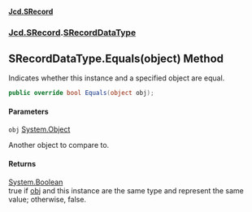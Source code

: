 #### [Jcd.SRecord](index.md 'index')
### [Jcd.SRecord](Jcd.SRecord.md 'Jcd.SRecord').[SRecordDataType](Jcd.SRecord.SRecordDataType.md 'Jcd.SRecord.SRecordDataType')

## SRecordDataType.Equals(object) Method

Indicates whether this instance and a specified object are equal.

```csharp
public override bool Equals(object obj);
```
#### Parameters

<a name='Jcd.SRecord.SRecordDataType.Equals(object).obj'></a>

`obj` [System.Object](https://docs.microsoft.com/en-us/dotnet/api/System.Object 'System.Object')

Another object to compare to.

#### Returns
[System.Boolean](https://docs.microsoft.com/en-us/dotnet/api/System.Boolean 'System.Boolean')  
true if [obj](Jcd.SRecord.SRecordDataType.Equals(object).md#Jcd.SRecord.SRecordDataType.Equals(object).obj 'Jcd.SRecord.SRecordDataType.Equals(object).obj') and this instance are the same type and represent the same value; otherwise, false.
